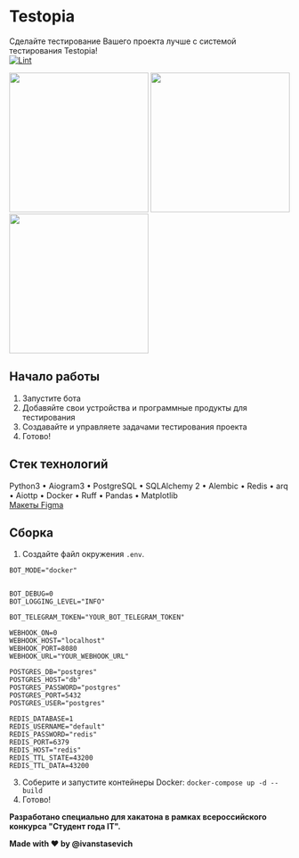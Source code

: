 # Testopia

Сделайте тестирование Вашего проекта лучше с системой тестирования Testopia!  
[![Lint](https://github.com/everysoftware/testopia/actions/workflows/ci.yml/badge.svg)](https://github.com/everysoftware/testopia/actions/workflows/ci.yml)

<img src="https://github.com/everysoftware/testopia/assets/22497421/bcdbbfa8-9200-4cf0-b548-76ff91d70ab2" width="250" />  
<img src="https://github.com/everysoftware/testopia/assets/22497421/750f5877-e9b6-4bf2-95fc-a1937e2556aa" width="250" />  
<img src="https://github.com/everysoftware/testopia/assets/22497421/ce682978-c804-4c28-a3ea-7461b8afb9b1" width="250" />  

## Начало работы
1. Запустите бота
2. Добавяйте свои устройства и программные продукты для тестирования
3. Создавайте и управляете задачами тестирования проекта
4. Готово!

## Стек технологий

Python3 • Aiogram3 • PostgreSQL • SQLAlchemy 2 • Alembic • Redis • arq • Aiottp • Docker • Ruff • Pandas • Matplotlib  
[Макеты Figma](https://www.figma.com/file/iJ7SMg6DCuCaDhNlieh3kd/Untitled?type=design&node-id=0-1&mode=design)

## Сборка

1. Создайте файл окружения ```.env```.
```
BOT_MODE="docker"


BOT_DEBUG=0
BOT_LOGGING_LEVEL="INFO"

BOT_TELEGRAM_TOKEN="YOUR_BOT_TELEGRAM_TOKEN"

WEBHOOK_ON=0
WEBHOOK_HOST="localhost"
WEBHOOK_PORT=8080
WEBHOOK_URL="YOUR_WEBHOOK_URL"

POSTGRES_DB="postgres"
POSTGRES_HOST="db"
POSTGRES_PASSWORD="postgres"
POSTGRES_PORT=5432
POSTGRES_USER="postgres"

REDIS_DATABASE=1
REDIS_USERNAME="default"
REDIS_PASSWORD="redis"
REDIS_PORT=6379
REDIS_HOST="redis"
REDIS_TTL_STATE=43200
REDIS_TTL_DATA=43200

   ```
3. Соберите и запустите контейнеры Docker: ```docker-compose up -d --build```
4. Готово!


**Разработано специально для хакатона в рамках всероссийского конкурса "Студент года IT".** 

**Made with ❤️ by @ivanstasevich**

